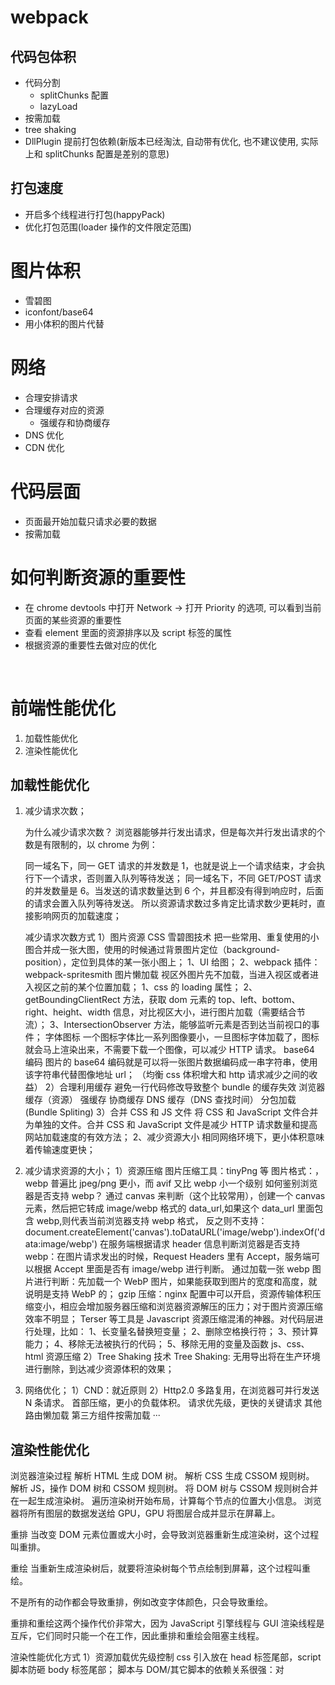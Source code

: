 # webpack

## 代码包体积

- 代码分割
  - splitChunks 配置
  - lazyLoad
- 按需加载
- tree shaking
- DllPlugin 提前打包依赖(新版本已经淘汰, 自动带有优化, 也不建议使用, 实际上和 splitChunks 配置是差别的意思)

## 打包速度

- 开启多个线程进行打包(happyPack)
- 优化打包范围(loader 操作的文件限定范围)

# 图片体积

- 雪碧图
- iconfont/base64
- 用小体积的图片代替

# 网络

- 合理安排请求
- 合理缓存对应的资源
  - 强缓存和协商缓存
- DNS 优化
- CDN 优化

# 代码层面

- 页面最开始加载只请求必要的数据
- 按需加载

# 如何判断资源的重要性

- 在 chrome devtools 中打开 Network -> 打开 Priority 的选项, 可以看到当前页面的某些资源的重要性
- 查看 element 里面的资源排序以及 script 标签的属性
- 根据资源的重要性去做对应的优化

​

# 前端性能优化

1. 加载性能优化
2. 渲染性能优化

## 加载性能优化

1. 减少请求次数；

   为什么减少请求次数？
   浏览器能够并行发出请求，但是每次并行发出请求的个数是有限制的，以 chrome 为例：

   同一域名下，同一 GET 请求的并发数是 1，也就是说上一个请求结束，才会执行下一个请求，否则置入队列等待发送；
   同一域名下，不同 GET/POST 请求的并发数量是 6。当发送的请求数量达到 6 个，并且都没有得到响应时，后面的请求会置入队列等待发送。
   所以资源请求数过多肯定比请求数少更耗时，直接影响网页的加载速度；

   减少请求次数方式
   1）图片资源
   CSS 雪碧图技术
   把一些常用、重复使用的小图合并成一张大图，使用的时候通过背景图片定位（background-position），定位到具体的某一张小图上；
   1、UI 给图；
   2、webpack 插件：webpack-spritesmith
   图片懒加载
   视区外图片先不加载，当进入视区或者进入视区之前的某个位置加载；
   1、css 的 loading 属性；
   2、getBoundingClientRect 方法，获取 dom 元素的 top、left、bottom、right、height、width 信息，对比视区大小，进行图片加载（需要结合节流）；
   3、IntersectionObserver 方法，能够监听元素是否到达当前视口的事件；
   字体图标
   一个图标字体比一系列图像要小，一旦图标字体加载了，图标就会马上渲染出来，不需要下载一个图像，可以减少 HTTP 请求。
   base64 编码
   图片的 base64 编码就是可以将一张图片数据编码成一串字符串，使用该字符串代替图像地址 url；
   （均衡 css 体积增大和 http 请求减少之间的收益）
   2）合理利用缓存
   避免一行代码修改导致整个 bundle 的缓存失效
   浏览器缓存（资源）
   强缓存
   协商缓存
   DNS 缓存（DNS 查找时间）
   分包加载 (Bundle Spliting)
   3）合并 CSS 和 JS 文件
   将 CSS 和 JavaScript 文件合并为单独的文件。合并 CSS 和 JavaScript 文件是减少 HTTP 请求数量和提高网站加载速度的有效方法；
   2、减少资源大小
   相同网络环境下，更小体积意味着传输速度更快；

2. 减少请求资源的大小；
   1）资源压缩
   图片压缩工具：tinyPng 等
   图片格式：，webp 普遍比 jpeg/png 更小，而 avif 又比 webp 小一个级别
   如何鉴别浏览器是否支持 webp？
   通过 canvas 来判断（这个比较常用），创建一个 canvas 元素，然后把它转成 image/webp 格式的 data_url,如果这个 data_url 里面包含 webp,则代表当前浏览器支持 webp 格式， 反之则不支持：document.createElement('canvas').toDataURL('image/webp').indexOf('data:image/webp')
   在服务端根据请求 header 信息判断浏览器是否支持 webp：在图片请求发出的时候，Request Headers 里有 Accept，服务端可以根据 Accept 里面是否有 image/webp 进行判断。
   通过加载一张 webp 图片进行判断：先加载一个 WebP 图片，如果能获取到图片的宽度和高度，就说明是支持 WebP 的；
   gzip 压缩：nginx 配置中可以开启，资源传输体积压缩变小，相应会增加服务器压缩和浏览器资源解压的压力；对于图片资源压缩效率不明显；
   Terser 等工具是 Javascript 资源压缩混淆的神器。对代码层进行处理，比如：
   1、长变量名替换短变量；
   2、删除空格换行符；
   3、预计算能力；
   4、移除无法被执行的代码；
   5、移除无用的变量及函数
   js、css、html 资源压缩
   2）Tree Shaking 技术
   Tree Shaking: 无用导出将在生产环境进行删除，到达减少资源体积的效果；
3. 网络优化；
   1）CND：就近原则
   2）Http2.0
   多路复用，在浏览器可并行发送 N 条请求。
   首部压缩，更小的负载体积。
   请求优先级，更快的关键请求
   其他
   路由懒加载
   第三方组件按需加载
   ···

## 渲染性能优化

浏览器渲染过程
解析 HTML 生成 DOM 树。
解析 CSS 生成 CSSOM 规则树。
解析 JS，操作 DOM 树和 CSSOM 规则树。
将 DOM 树与 CSSOM 规则树合并在一起生成渲染树。
遍历渲染树开始布局，计算每个节点的位置大小信息。
浏览器将所有图层的数据发送给 GPU，GPU 将图层合成并显示在屏幕上。

重排
当改变 DOM 元素位置或大小时，会导致浏览器重新生成渲染树，这个过程叫重排。

重绘
当重新生成渲染树后，就要将渲染树每个节点绘制到屏幕，这个过程叫重绘。

不是所有的动作都会导致重排，例如改变字体颜色，只会导致重绘。

重排和重绘这两个操作代价非常大，因为 JavaScript 引擎线程与 GUI 渲染线程是互斥，它们同时只能一个在工作，因此重排和重绘会阻塞主线程。

渲染性能优化方式
1）资源加载优先级控制
css 引入放在 head 标签尾部，script 脚本防砸 body 标签尾部；
脚本与 DOM/其它脚本的依赖关系很强：对<script>设置 defer
脚本与 DOM/其它脚本的依赖关系不强：对<script>设置 async
preload 加载当前路由必需资源，优先级高，一般对于 Bundle 资源使用 preload；
refetch 优先级低，在浏览器 idle 状态时加载资源，一般用以加载非首页资源；
preload/prefetch
preload/prefetch 可控制 HTTP 请求优先级，从而达到关键请求更快响应的目的；
dns-prefetch，可对主机地址的 DNS 进行预解析。
js 和 css 的引入位置/script 类型设置
2）减少重排重绘
减少页面 DOM 操作；
对 DOM 元素执行一系列操作，可以将 DOM 元素脱离文档流，修改完成后，再将它带回文档。例如：隐藏元素（display:none）、文档碎片（DocumentFragement）等（虚拟 dom）；
用 JavaScript 修改样式时，最好不要直接修改单个样式属性，而是替换 class 来改变样式；
合理使用防抖和节流；
3）利用缓存
页面缓存（keep-alive），接口缓存（减少数据更新导致的页面刷新）
4）Web Worker
用于那些处理纯数据，或者与浏览器 UI 无关的长时间运行脚本；

三、页面加载指标
API 指标
window.performence.timing

fetchStart: 浏览器准备好使用 HTTP 请求抓取文档的时间，这发生在检查本地缓存之前。
domainLookupStart/domainLookupEnd: DNS 域名查询开始/结束的时间，如果使用了本地缓存（即无 DNS 查询）或持久连接，则与 fetchStart 值相等;
connectStart: HTTP（TCP）开始/重新 建立连接的时间，如果是持久连接，则与 fetchStart 值相等。
requestStart: HTTP 请求读取真实文档开始的时间（完成建立连接），包括从本地读取缓存。
responseStart: HTTP 开始接收响应的时间（获取到第一个字节），包括从本地读取缓存。
responseEnd: HTTP 响应全部接收完成的时间（获取到最后一个字节），包括从本地读取缓存。
domLoading: 开始解析渲染 DOM 树的时间，此时 Document.readyState 变为 loading，并将抛出 readystatechange 相关事件。
domInteractive: 完成解析 DOM 树的时间，Document.readyState 变为 interactive，并将抛出 readystatechange 相关事件，注意只是 DOM 树解析完成，这时候并没有开始加载网页内的资源。
domContentLoadedEventStart: DOM 解析完成后，网页内资源加载开始的时间，在 DOMContentLoaded 事件抛出前发生。
domContentLoadedEventEnd: DOM 解析完成后，网页内资源加载完成的时间（如 JS 脚本加载执行完毕）。
domComplete: DOM 树解析完成，且资源也准备就绪的时间，Document.readyState 变为 complete，并将抛出 readystatechange 相关事件。
loadEventStart: load 事件发送给文档，也即 load 回调函数开始执行的时间。
loadEventEnd: load 事件的回调函数执行完毕的时间。

页面指标
白屏时间

指浏览器发起请求到开始显示第一个页面元素的时间。现代浏览器不会等待 CSS 树（所有 CSS 文件下载和解析完成）和 DOM 树（整个 body 标签解析完成）构建完成才开始绘制，而是马上开始显示中间结果。所以经常在低网速的环境中，观察到页面由上至下缓慢显示完，或者先显示文本内容后再重绘成带有格式的页面内容。

window.performence.timing.domLoading - window.performence.timing.fetchStart

首屏时间

首屏时间（FirstScreen Time），是指用户看到第一屏，即整个网页顶部大小为当前窗口的区域，显示完整的时间。常用的方法有，页面标签标记法、图像相似度比较法和首屏高度内图片加载法。

可交互时间

用户可以进行正常的点击、输入等操作，默认可以统计 DOMContentLoaded 事件发生的时间。

window.performence.timing.domContentLoadedEventEnd - window.performence.timing.fetchStart

整页时间

整页时间（Page Load Time），页面所有资源都加载完成并呈现出来所花的时间，这个就是 load 事件发生的时间。

window.performence.timing.loadEventEnd - window.performence.timing.connectStart

DevTools 指标
在使用 Google Chrome 开发者工具的时候，使用 Network 测试网络性能时候，下面有三个时间。

Finish: 1.31s -表示整个页面加载时间为 640ms，包括 load 事件发生后还有一些异步资源也加载完成。
DOMContentLoaded: 329ms -发生在页面 DOMContentLoaded 事件的启动时间点，对应上图蓝色竖线。
Load: 1.25s -表示页面 load 事件的启动时间点，对应上图红色竖线

